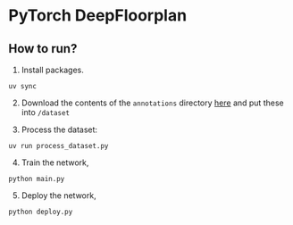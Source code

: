 # PyTorch DeepFloorplan

## How to run?
1. Install packages. 
```
uv sync
```
2. Download the contents of the `annotations` directory [here](https://mycuhk-my.sharepoint.com/personal/1155052510_link_cuhk_edu_hk/_layouts/15/onedrive.aspx?id=%2Fpersonal%2F1155052510%5Flink%5Fcuhk%5Fedu%5Fhk%2FDocuments%2Ffloorplan%5Fmodel&ga=1) and put these into `/dataset`

3. Process the dataset:
```
uv run process_dataset.py
```
4. Train the network,
```
python main.py
```
5. Deploy the network, 
```
python deploy.py
```